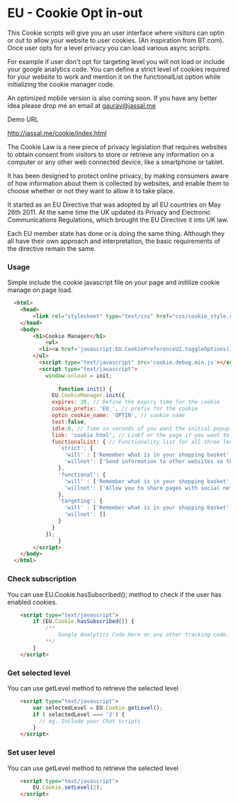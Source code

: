 EU - Cookie Opt in-out
================

This Cookie scripts will give you an user interface where visitors can optin or out to allow your website to user cookies. (An inspiration from BT.com). Once user opts for a level privacy you can load various async scripts. 

For example if user don't opt for targeting level you will not load or include your google analytics code. You can define a strict level of cookies required for your website to work and mention it on the functionalList option while initializing the cookie manager code. 

An optimized mobile version is also coming soon. If you have any better idea please drop me an email at gaurav@jassal.me

Demo URL 

http://jassal.me/cookie/index.html

The Cookie Law is a new piece of privacy legislation that requires websites to obtain consent from visitors to store or retrieve any information on a computer or any other web connected device, like a smartphone or tablet.

It has been designed to protect online privacy, by making consumers aware of how information about them is collected by websites, and enable them to choose whether or not they want to allow it to take place.

It started as an EU Directive that was adopted by all EU countries on May 26th 2011.  At the same time the UK updated its Privacy and Electronic Communications Regulations, which brought the EU Directive it into UK law. 

Each EU member state has done or is doing the same thing. Although they all have their own approach and interpretation, the basic requirements of the directive remain the same.


### Usage ####

Simple include the cookie javascript file on your page and initilize cookie manage on page load.

```html
  <html>
    <head>
        <link rel="stylesheet" type="text/css" href="css/cookie_style.css">
    </head>
    <body>
        <h1>Cookie Manager</h1>
        	<ul>
          <li><a href='javascript:EU.CookiePreferenceUI.toggleOptions();void(0);'>Change Settings</a></li>
        </ul>
          <script type="text/javascript" src='cookie.debug.min.js'></script>
          <script type="text/javascript">
            window.onload = init;
    
        		function init() {
              EU.CookieManager.init({
              expires: 20, // Define the expiry time for the cookie
              cookie_prefix: 'EU_', // prefix for the cookie
              optin_cookie_name: 'OPTIN', // cookie name
              test:false, 
              idle:0, // Time in seconds of you want the initial popup to close automatically if user dont intract with it. 
              link: 'cookie.html', // Linkf or the page if you want to include a page for cookie information for user. 
              functionalList: { // Functionality list for all three levels. 
                'strict': {
                  'will' : ['Remember what is in your shopping basket', 'Remember cookie access level.'],
                  'willnot': ['Send information to other websites so that advertising is more relevant to you', 'Remember your log-in details', 'Improve overall performance of the website', 'Provide you with live, online chat support']
                },
                'functional': {
                  'will' : ['Remember what is in your shopping basket', 'Remember cookie access level.','Remember your log-in details','Make sure the website looks consistent','Offer live chat support'],
                  'willnot': ['Allow you to share pages with social networks like Facebook', 'Allow you to comment on blogs', 'Send information to other websites so that advertising is more relevant to you']
                },
                'targeting': {
                  'will' : ['Remember what is in your shopping basket', 'Remember cookie access level.','Remember your log-in details','Make sure the website looks consistent','Offer live chat support','Send information to other websites so that advertising is more relevant to you'],
                  'willnot': []
                }
              }
            });
        		}
    	</script>
    </body>
  </html>
```

### Check subscription ####

You can use EU.Cookie.hasSubscribed(); method to check if the user has enabled cookies.

```html
    <script type="text/javascript">
        if (EU.Cookie.hasSubscribed()) {
            /**
                Google Analytics Code Here or any other tracking code.
            **/    
        }
    </script>
```

### Get selected level ####

You can use getLevel method to retrieve the selected level

```html
    <script type="text/javascript">
        var selectedLevel = EU.Cookie.getLevel();
        if ( selectedLevel === '2') {
          // eg. Include your Chat scripts 
        }
    </script>
```

### Set user level ####

You can use getLevel method to retrieve the selected level

```html
    <script type="text/javascript">
        EU.Cookie.setLevel(2);
    </script>
```